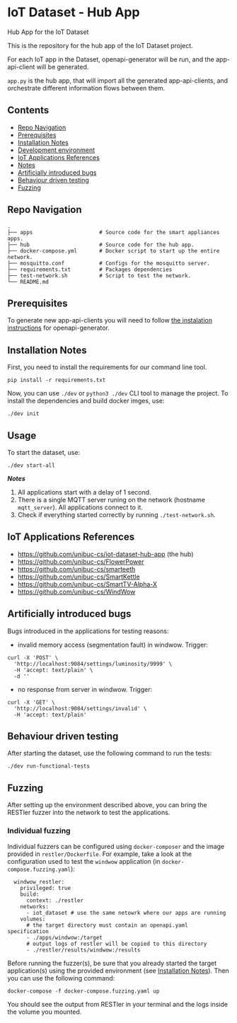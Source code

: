 # IoT Dataset - Hub App
Hub App for the IoT Dataset

This is the repository for the hub app of the IoT Dataset project. 
  
For each IoT app in the Dataset, openapi-generator will be run, and the app-api-client will be generated. 
  
`app.py` is the hub app, that will import all the generated app-api-clients, and orchestrate different information flows between them. 

## Contents
- [Repo Navigation](#repo-navigation)
- [Prerequisites](#prerequisites)
- [Installation Notes](#installation-notes)
- [Development environment](#development-environment)
- [IoT Applications References](#iot-applications-references)
- [Notes](#notes)
- [Artificially introduced bugs](#artificially-introduced-bugs)
- [Behaviour driven testing](#behaviour-driven-testing)
- [Fuzzing](#fuzzing)

## Repo Navigation

    .
    ├── apps                     # Source code for the smart appliances apps. 
    ├── hub                      # Source code for the hub app.
    ├── docker-compose.yml       # Docker script to start up the entire network.
    ├── mosquitto.conf           # Configs for the mosquitto server.
    ├── requirements.txt         # Packages dependencies
    ├── test-network.sh          # Script to test the network.
    └── README.md

## Prerequisites

To generate new app-api-clients you will need to follow [the instalation instructions](https://github.com/OpenAPITools/openapi-generator) for openapi-generator.

## Installation Notes

First, you need to install the requirements for our command line tool.
```
pip install -r requirements.txt
```

Now, you can use `./dev` or `python3 ./dev` CLI tool to manage the project. To install the dependencies
and build docker imges, use:
```
./dev init
```

## Usage

To start the dataset, use:
```
./dev start-all
```

***Notes***

1. All applications start with a delay of 1 second.
2. There is a single MQTT server runing on the network (hostname `mqtt_server`). All applications connect to it.
3. Check if everything started correctly by running `./test-network.sh`.

## IoT Applications References

* https://github.com/unibuc-cs/iot-dataset-hub-app (the hub)
* https://github.com/unibuc-cs/FlowerPower
* https://github.com/unibuc-cs/smarteeth
* https://github.com/unibuc-cs/SmartKettle
* https://github.com/unibuc-cs/SmartTV-Alpha-X
* https://github.com/unibuc-cs/WindWow

## Artificially introduced bugs

Bugs introduced in the applications for testing reasons:
* invalid memory access (segmentation fault) in windwow. Trigger:
```
curl -X 'POST' \
  'http://localhost:9084/settings/luminosity/9999' \
  -H 'accept: text/plain' \
  -d ''
```
* no response from server in windwow. Trigger:
```
curl -X 'GET' \
  'http://localhost:9084/settings/invalid' \
  -H 'accept: text/plain'
```

## Behaviour driven testing

After starting the dataset, use the following command to run the tests:
```
./dev run-functional-tests
```

## Fuzzing

After setting up the environment described above, you can bring the RESTler
fuzzer into the network to test the applications.

### Individual fuzzing

Individual fuzzers can be configured using `docker-composer` and the image provided
in `restler/Dockerfile`. For example, take a look at the configuration used to
test the `windwow` application (in `docker-compose.fuzzing.yaml`):
```
  windwow_restler:
    privileged: true
    build:
      context: ./restler
    networks:
      - iot_dataset # use the same netowrk where our apps are running
    volumes:
      # the target directory must contain an openapi.yaml specification
      - ./apps/windwow:/target
      # output logs of restler will be copied to this directory
      - ./restler/results/windwow:/results
```

Before running the fuzzer(s), be sure that you already started the target 
application(s) using the provided environment (see [Installation Notes](#installation-notes)). Then you can use the following command:
```
docker-compose -f docker-compose.fuzzing.yaml up
```

You should see the output from RESTler in your terminal and the logs
inside the volume you mounted.